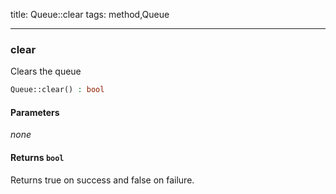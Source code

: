 title: Queue::clear
tags: method,Queue

---

<div class="method">
<h3 class="method-name">clear</h3>
<p>Clears the queue<br></p>

```php
Queue::clear() : bool
```

#### Parameters

*none*


#### Returns `bool`

Returns true on success and false on failure.


</div>